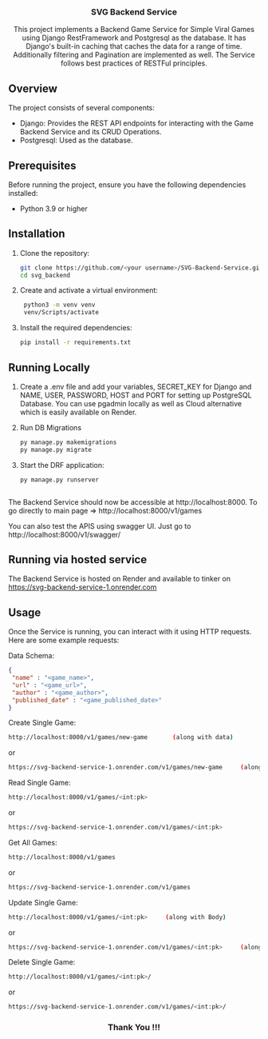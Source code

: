 <!-- PROJECT LOGO -->
<div align="center">
  <a href="https://github.com/othneildrew/Best-README-Template">
  </a>

  <h3 align="center">SVG Backend Service</h3>

  <p align="center">
    This project implements a Backend Game Service for Simple Viral Games using Django RestFramework and Postgresql as the database. It has Django's built-in caching that caches the data for a range of time. Additionally filtering and Pagination are implemented as well. The Service follows best practices of RESTFul principles.
  </p></div>
<!-- ABOUT THE PROJECT -->

## Overview

The project consists of several components:

- Django: Provides the REST API endpoints for interacting with the Game Backend Service and its CRUD Operations.
- Postgresql: Used as the database.



## Prerequisites

Before running the project, ensure you have the following dependencies installed:

- Python 3.9 or higher



<!-- GETTING STARTED -->
## Installation

1. Clone the repository:

   ```bash
   git clone https://github.com/<your username>/SVG-Backend-Service.git
   cd svg_backend

2. Create and activate a virtual environment:

   ```bash
    python3 -m venv venv
    venv/Scripts/activate

3. Install the required dependencies:
   ```bash
   pip install -r requirements.txt

   
## Running Locally

1. Create a .env file and add your variables, SECRET_KEY for Django and NAME, USER, PASSWORD, HOST and PORT for setting up PostgreSQL Database. You can use pgadmin locally as well as Cloud alternative which is easily available on Render.

2. Run DB Migrations
    ```sh
   py manage.py makemigrations
   py manage.py migrate
   ```
    
3. Start the DRF application:
   ```sh
   py manage.py runserver
   ```

   ```
The Backend Service should now be accessible at http://localhost:8000. To go directly to main page => http://localhost:8000/v1/games

You can also test the APIS using swagger UI. Just go to http://localhost:8000/v1/swagger/




## Running via hosted service

The Backend Service is hosted on Render and available to tinker on https://svg-backend-service-1.onrender.com


## Usage
Once the Service is running, you can interact with it using HTTP requests. Here are some example requests:

Data Schema:
```json
{
 "name" : "<game_name>",
 "url" : "<game_url>",
 "author" : "<game_author>",
 "published_date" : "<game_published_date>"
}
```

Create Single Game:

```bash
http://localhost:8000/v1/games/new-game       (along with data)
```
or
```bash
https://svg-backend-service-1.onrender.com/v1/games/new-game     (along with data)
```


Read Single Game:

```bash
http://localhost:8000/v1/games/<int:pk>
```
or
```bash
https://svg-backend-service-1.onrender.com/v1/games/<int:pk>
```


Get All Games:

```bash
http://localhost:8000/v1/games
```
or
```bash
https://svg-backend-service-1.onrender.com/v1/games
```


Update Single Game:

```bash
http://localhost:8000/v1/games/<int:pk>     (along with Body)
```
or
```bash
https://svg-backend-service-1.onrender.com/v1/games/<int:pk>     (along with body)
```


Delete Single Game:

```bash
http://localhost:8000/v1/games/<int:pk>/
```
or
```bash
https://svg-backend-service-1.onrender.com/v1/games/<int:pk>/
```
<div align="center">
  <h3 align="center">Thank You !!!</h3>
</div>
